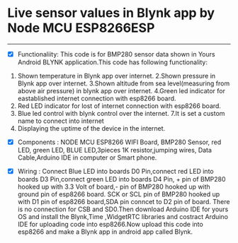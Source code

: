 # Live sensor values in Blynk app by Node MCU ESP8266ESP
-----------------------------------------------------------

-[x] Functionaliity: 
This code is for BMP280 sensor data shown in Yours Android BLYNK application.This code has following functionality:
1. Shown temperature in Blynk app over internet.
2.Shown pressure in Blynk app over internet.
3.Shown altitude from sea level(measuring from above air pressure) in blynk app over internet.
4.Green led indicator for eastablished internet connection with esp8266 board.
5. Red LED indicator for lost of internet connection with esp8266 board.
6. Blue led control with blynk control over the internet.
7.It is set a custom name to connect into internet
8. Displaying the uptime of the device in the internet.

- [x] Components : NODE MCU ESP8266 WIFI Board, BMP280 Sensor, red LED, green LED, BLUE LED,3pieces 1K resistor,jumping wires,
                  Data Cable,Arduino IDE in computer or Smart phone.
                  
- [x] Wiring : Connect Blue LED into boards D0 Pin,connect red LED into boards D3 Pin,connect green LED into boards D4 Pin,
              + pin of BMP280 hooked up with 3.3 Volt of board,- pin of BMP280 hooked up with ground pin of esp8266 board.
              SCK or SCL pin of BMP280 hooked up with D1 pin of esp8266 board,SDA pin conncet to D2 pin of board.
              There is no connection for CSB and SD0.Then download Arduino IDE for yours OS and install the Blynk,Time ,WidgetRTC libraries and
              costract Arduino IDE for uploading code into esp8266.Now upload this code into esp8266 and make a Blynk app in android app called Blynk.
